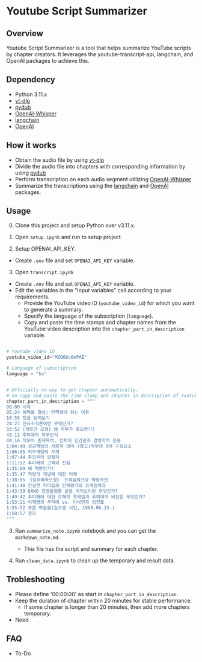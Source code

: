
# Youtube Script Summarizer

## Overview

Youtube Script Summarizer is a tool that helps summarize YouTube scripts by chapter creators. It leverages the youtube-transcript-api, langchain, and OpenAI packages to achieve this.

## Dependency
- Python 3.11.x
- [yt-dlp](https://pypi.org/project/yt-dlp/)
- [pydub](https://pypi.org/project/pydub/)
- [OpenAI-Whisper](https://pypi.org/project/openai-whisper/)
- [langchain](https://github.com/hwchase17/langchain)
- [OpenAI](https://github.com/openai/openai-python) 

## How it works

- Obtain the audio file by using [yt-dlp](https://pypi.org/project/yt-dlp/)
- Divide the audio file into chapters with corresponding information by using [pydub](https://pypi.org/project/pydub/)
- Perform transcription on each audio segment utilizing [OpenAI-Whisper](https://pypi.org/project/openai-whisper/)
- Summarize the transcriptions using the [langchain](https://github.com/hwchase17/langchain) and [OpenAI](https://github.com/openai/openai-python) packages.



## Usage

0. Clone this project and setup Python over v3.11.x. 

1. Open `setup.ipynb` and run to setup project.

2. Setup OPENAI_API_KEY.
  - Create `.env` file and set `OPENAI_API_KEY` variable. 

3. Open `transcript.ipynb`
- Create `.env` file and set `OPENAI_API_KEY` variable. 
- Edit the variables in the "Input variables" cell according to your requirements.
   - Provide the YouTube video ID (`youtube_video_id`) for which you want to generate a summary.
   - Specify the language of the subscription (`language`).
   - Copy and paste the time stamps and chapter names from the YouTube video description into the `chapter_part_in_description` variable.

``` Python 

# Youtube video ID
youtube_video_id="MZQ6bc6mPAE"

# Language of subscription 
language = "ko"


# Officially no way to get chapter automatically, 
# so copy and paste the time stamp and chapter in description of Youtube video. 
chapter_part_in_description = """
00:00 시작
05:24 해먹을 결심: 탄핵해야 하는 이유
10:55 댓글 읽어보기
24:27 인사조직론이란 무엇인가?
33:52 (게르만 모형) 왜 직무가 중요한가?
43:11 추미애의 직무인식
49:16 직무의 존재목적, 칸트의 인간관과 경영학적 응용
1:04:40 성과책임의 사회적 의미 (참고)직무의 3대 구성요소
1:06:05 직무개념의 부재
1:07:44 주진우와 양향자
1:11:52 추미애의 고백과 진심
1:35:09 왜 역량인가?
1:35:47 역량의 개념에 대한 이해
1:38:05 《성취예측모형》 프레임워크와 역량사전
1:41:48 진실한 리더십과 인재평가의 프레임워크
1:43:59 DANO 경영플랫폼 운용_리더십이란 무엇인가?
1:49:42 추미애에 대한 오해의 프레임과 추미애의 비전은 무엇인가?
1:53:21 이재명과 추미애 vs. 이낙연과 김진표
1:55:52 푸른 하늘을(김수영 시인, 1960.06.15.)
1:58:57 정리
"""

```

3. Run `summarize_note.ipynb` notebook and you can get the `markdown_note.md`.
   - This file has the script and summary for each chapter. 

6. Run `clean_data.ipynb` to clean up the temporary and result data. 

## Trobleshooting
  - Please define '00:00:00' as start in `chapter_part_in_description`.
  - Keep the duration of chapter within 20 minutes for stable performance.
    - If some chapter is longer than 20 minutes, then add more chapters temporary.
  - Need 
  
## FAQ 
- To-Do



